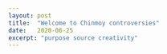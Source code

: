 ```yaml
---
layout: post
title:  "Welcome to Chinmoy controversies"
date:   2020-06-25
excerpt: "purpose source creativity"
---
```

